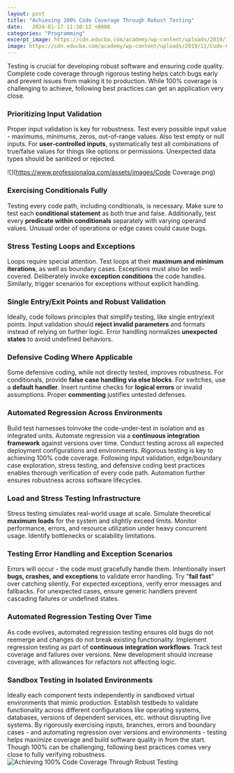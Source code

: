 ```yaml
---
layout: post
title: "Achieving 100% Code Coverage Through Robust Testing"
date:   2024-01-17 11:30:12 +0000
categories: "Programming"
excerpt_image: https://cdn.educba.com/academy/wp-content/uploads/2019/11/Code-Coverage-Tools-1.png
image: https://cdn.educba.com/academy/wp-content/uploads/2019/11/Code-Coverage-Tools-1.png
---
```


Testing is crucial for developing robust software and ensuring code quality. Complete code coverage through rigorous testing helps catch bugs early and prevent issues from making it to production. While 100% coverage is challenging to achieve, following best practices can get an application very close.
### Prioritizing Input Validation
Proper input validation is key for robustness. Test every possible input value - maximums, minimums, zeros, out-of-range values. Also test empty or null inputs. For **user-controlled inputs**, systematically test all combinations of true/false values for things like options or permissions. Unexpected data types should be sanitized or rejected.

![](https://www.professionalqa.com/assets/images/Code Coverage.png)
### Exercising Conditionals Fully  
Testing every code path, including conditionals, is necessary. Make sure to test each **conditional statement** as both true and false. Additionally, test every **predicate within conditionals** separately with varying operand values. Unusual order of operations or edge cases could cause bugs.
### Stress Testing Loops and Exceptions
Loops require special attention. Test loops at their **maximum and minimum iterations**, as well as boundary cases. Exceptions must also be well-covered. Deliberately invoke **exception conditions** the code handles. Similarly, trigger scenarios for exceptions without explicit handling.
### Single Entry/Exit Points and Robust Validation
Ideally, code follows principles that simplify testing, like single entry/exit points. Input validation should **reject invalid parameters** and formats instead of relying on further logic. Error handling normalizes **unexpected states** to avoid undefined behaviors.
### Defensive Coding Where Applicable 
Some defensive coding, while not directly tested, improves robustness. For conditionals, provide **false case handling via else blocks**. For switches, use a **default handler**. Insert runtime checks for **logical errors** or invalid assumptions. Proper **commenting** justifies untested defenses.
### Automated Regression Across Environments
Build test harnesses toinvoke the code-under-test in isolation and as integrated units. Automate regression via a **continuous integration framework** against versions over time. Conduct testing across all expected deployment configurations and environments.
Rigorous testing is key to achieving 100% code coverage. Following input validation, edge/boundary case exploration, stress testing, and defensive coding best practices enables thorough verification of every code path. Automation further ensures robustness across software lifecycles.
### Load and Stress Testing Infrastructure 
Stress testing simulates real-world usage at scale. Simulate theoretical **maximum loads** for the system and slightly exceed limits. Monitor performance, errors, and resource utilization under heavy concurrent usage. Identify bottlenecks or scalability limitations.
### Testing Error Handling and Exception Scenarios
Errors will occur - the code must gracefully handle them. Intentionally insert **bugs, crashes, and exceptions** to validate error handling. Try "**fail fast**" over catching silently. For expected exceptions, verify error messages and fallbacks. For unexpected cases, ensure generic handlers prevent cascading failures or undefined states.
### Automated Regression Testing Over Time
As code evolves, automated regression testing ensures old bugs do not reemerge and changes do not break existing functionality. Implement regression testing as part of **continuous integration workflows**. Track test coverage and failures over versions. New development should increase coverage, with allowances for refactors not affecting logic.
### Sandbox Testing in Isolated Environments  
Ideally each component tests independently in sandboxed virtual environments that mimic production. Establish testbeds to validate functionality across different configurations like operating systems, databases, versions of dependent services, etc. without disrupting live systems.
By rigorously exercising inputs, branches, errors and boundary cases - and automating regression over versions and environments - testing helps maximize coverage and build software quality in from the start. Though 100% can be challenging, following best practices comes very close to fully verifying robustness.
 ![Achieving 100% Code Coverage Through Robust Testing](https://cdn.educba.com/academy/wp-content/uploads/2019/11/Code-Coverage-Tools-1.png)